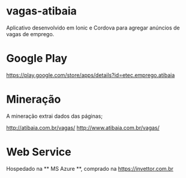 # vagas-atibaia
Aplicativo desenvolvido em Ionic e Cordova para agregar anúncios de vagas de emprego.

# Google Play
https://play.google.com/store/apps/details?id=etec.emprego.atibaia

# Mineração
A mineração extrai dados das páginas;  

http://atibaia.com.br/vagas/
http://www.atibaia.com.br/vagas/


# Web Service
Hospedado na ** MS Azure **, comprado na https://invettor.com.br
